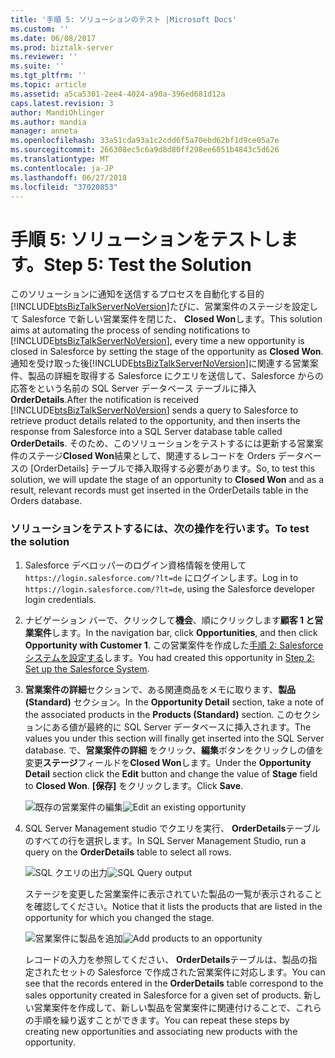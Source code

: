 ```yaml
---
title: '手順 5: ソリューションのテスト |Microsoft Docs'
ms.custom: ''
ms.date: 06/08/2017
ms.prod: biztalk-server
ms.reviewer: ''
ms.suite: ''
ms.tgt_pltfrm: ''
ms.topic: article
ms.assetid: a5ca5301-2ee4-4024-a90a-396ed681d12a
caps.latest.revision: 3
author: MandiOhlinger
ms.author: mandia
manager: anneta
ms.openlocfilehash: 33a51cda93a1c2cdd6f5a70ebd62bf1d9ce05a7e
ms.sourcegitcommit: 266308ec5c6a9d8d80ff298ee6051b4843c5d626
ms.translationtype: MT
ms.contentlocale: ja-JP
ms.lasthandoff: 06/27/2018
ms.locfileid: "37020853"
---
```

# <a name="step-5-test-the-solution"></a><span data-ttu-id="4c862-102">手順 5: ソリューションをテストします。</span><span class="sxs-lookup"><span data-stu-id="4c862-102">Step 5: Test the Solution</span></span>
<span data-ttu-id="4c862-103">このソリューションに通知を送信するプロセスを自動化する目的[!INCLUDE[btsBizTalkServerNoVersion](../includes/btsbiztalkservernoversion-md.md)]たびに、営業案件のステージを設定して Salesforce で新しい営業案件を閉じた、 **Closed Won**します。</span><span class="sxs-lookup"><span data-stu-id="4c862-103">This solution aims at automating the process of sending notifications to [!INCLUDE[btsBizTalkServerNoVersion](../includes/btsbiztalkservernoversion-md.md)], every time a new opportunity is closed in Salesforce by setting the stage of the opportunity as **Closed Won**.</span></span> <span data-ttu-id="4c862-104">通知を受け取った後[!INCLUDE[btsBizTalkServerNoVersion](../includes/btsbiztalkservernoversion-md.md)]に関連する営業案件、製品の詳細を取得する Salesforce にクエリを送信して、Salesforce からの応答をという名前の SQL Server データベース テーブルに挿入**OrderDetails**.</span><span class="sxs-lookup"><span data-stu-id="4c862-104">After the notification is received [!INCLUDE[btsBizTalkServerNoVersion](../includes/btsbiztalkservernoversion-md.md)] sends a query to Salesforce to retrieve product details related to the opportunity, and then inserts the response from Salesforce into a SQL Server database table called **OrderDetails**.</span></span> <span data-ttu-id="4c862-105">そのため、このソリューションをテストするには更新する営業案件のステージ**Closed Won**結果として、関連するレコードを Orders データベースの [OrderDetails] テーブルで挿入取得する必要があります。</span><span class="sxs-lookup"><span data-stu-id="4c862-105">So, to test this solution, we will update the stage of an opportunity to **Closed Won** and as a result, relevant records must get inserted in the OrderDetails table in the Orders database.</span></span>  
  
### <a name="to-test-the-solution"></a><span data-ttu-id="4c862-106">ソリューションをテストするには、次の操作を行います。</span><span class="sxs-lookup"><span data-stu-id="4c862-106">To test the solution</span></span>  
  
1. <span data-ttu-id="4c862-107">Salesforce デベロッパーのログイン資格情報を使用して `https://login.salesforce.com/?lt=de` にログインします。</span><span class="sxs-lookup"><span data-stu-id="4c862-107">Log in to `https://login.salesforce.com/?lt=de`, using the Salesforce developer login credentials.</span></span>  
  
2. <span data-ttu-id="4c862-108">ナビゲーション バーで、クリックして**機会**、順にクリックします**顧客 1 と営業案件**します。</span><span class="sxs-lookup"><span data-stu-id="4c862-108">In the navigation bar, click **Opportunities**, and then click **Opportunity with Customer 1**.</span></span> <span data-ttu-id="4c862-109">この営業案件を作成した[手順 2: Salesforce システムを設定する](../core/step-2-set-up-the-salesforce-system.md)します。</span><span class="sxs-lookup"><span data-stu-id="4c862-109">You had created this opportunity in [Step 2: Set up the Salesforce System](../core/step-2-set-up-the-salesforce-system.md).</span></span>  
  
3. <span data-ttu-id="4c862-110">**営業案件の詳細**セクションで、ある関連商品をメモに取ります、**製品 (Standard)** セクション。</span><span class="sxs-lookup"><span data-stu-id="4c862-110">In the **Opportunity Detail** section, take a note of the associated products in the **Products (Standard)** section.</span></span> <span data-ttu-id="4c862-111">このセクションにある値が最終的に SQL Server データベースに挿入されます。</span><span class="sxs-lookup"><span data-stu-id="4c862-111">The values you under this section will finally get inserted into the SQL Server database.</span></span> <span data-ttu-id="4c862-112">で、**営業案件の詳細** をクリック、**編集**ボタンをクリックしの値を変更**ステージ**フィールドを**Closed Won**します。</span><span class="sxs-lookup"><span data-stu-id="4c862-112">Under the **Opportunity Detail** section click the **Edit** button and change the value of **Stage** field to **Closed Won**.</span></span> <span data-ttu-id="4c862-113">**[保存]** をクリックします。</span><span class="sxs-lookup"><span data-stu-id="4c862-113">Click **Save**.</span></span>  
  
    <span data-ttu-id="4c862-114">![既存の営業案件の編集](../core/media/bts-sf-edit-opp.jpg "BTS_SF_Edit_Opp")</span><span class="sxs-lookup"><span data-stu-id="4c862-114">![Edit an existing opportunity](../core/media/bts-sf-edit-opp.jpg "BTS_SF_Edit_Opp")</span></span>  
  
4. <span data-ttu-id="4c862-115">SQL Server Management studio でクエリを実行、 **OrderDetails**テーブルのすべての行を選択します。</span><span class="sxs-lookup"><span data-stu-id="4c862-115">In SQL Server Management Studio, run a query on the **OrderDetails** table to select all rows.</span></span>  
  
    <span data-ttu-id="4c862-116">![SQL クエリの出力](../core/media/bts-sf-sql-query.jpg "BTS_SF_SQL_Query")</span><span class="sxs-lookup"><span data-stu-id="4c862-116">![SQL Query output](../core/media/bts-sf-sql-query.jpg "BTS_SF_SQL_Query")</span></span>  
  
    <span data-ttu-id="4c862-117">ステージを変更した営業案件に表示されていた製品の一覧が表示されることを確認してください。</span><span class="sxs-lookup"><span data-stu-id="4c862-117">Notice that it lists the products that are listed in the opportunity for which you changed the stage.</span></span>  
  
    <span data-ttu-id="4c862-118">![営業案件に製品を追加](../core/media/bts-sf-add-product.gif "BTS_SF_Add_Product")</span><span class="sxs-lookup"><span data-stu-id="4c862-118">![Add products to an opportunity](../core/media/bts-sf-add-product.gif "BTS_SF_Add_Product")</span></span>  
  
   <span data-ttu-id="4c862-119">レコードの入力を参照してください、 **OrderDetails**テーブルは、製品の指定されたセットの Salesforce で作成された営業案件に対応します。</span><span class="sxs-lookup"><span data-stu-id="4c862-119">You can see that the records entered in the **OrderDetails** table correspond to the sales opportunity created in Salesforce for a given set of products.</span></span> <span data-ttu-id="4c862-120">新しい営業案件を作成して、新しい製品を営業案件に関連付けることで、これらの手順を繰り返すことができます。</span><span class="sxs-lookup"><span data-stu-id="4c862-120">You can repeat these steps by creating new opportunities and associating new products with the opportunity.</span></span>